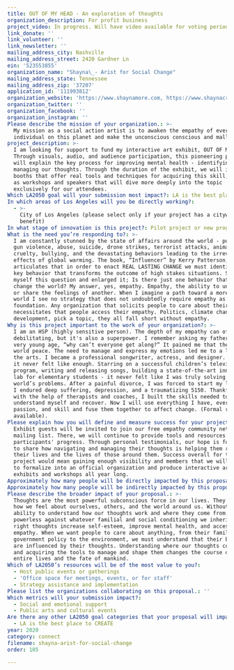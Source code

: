 ```yaml
---
title: OUT OF MY HEAD - An exploration of thoughts
organization_description: For profit business
project_video: In progress. Will have video available for voting period.
link_donate: ''
link_volunteer: ''
link_newsletter: ''
mailing_address_city: Nashville
mailing_address_street: 2420 Gardner Ln
ein: '523553855'
organization_name: "Shayna\_- Arist for Social Change"
mailing_address_state: Tennessee
mailing_address_zip: '37207'
application_id: '111993812'
organization_website: 'https://www.shaynamore.com, https://www.shaynacreative.com/ '
organization_twitter: ''
organization_facebook: ''
organization_instagram: ''
Please describe the mission of your organization.: >-
  My mission as a social action artist is to awaken the empathy of every
  individual on this planet and make the unconscious conscious and malleable.
project_description: >-
  I am looking for support to fund my interactive art exhibit, OUT OF MY HEAD.
  Through visuals, audio, and audience participation, this pioneering project
  will explain the key process for improving mental health - identifying and
  managing our thoughts. Through the duration of the exhibit, we will include
  booths that offer real tools and techniques for acquiring this skill, as well
  as workshops and speakers that will dive more deeply into the topic
  exclusively for our attendees.  
Which LA2050 goal will your submission most impact?: LA is the best place to CONNECT
In which areas of Los Angeles will you be directly working?:
  - >-
    City of Los Angeles (please select only if your project has a citywide
    benefit)
In what stage of innovation is this project?: Pilot project or new program (testing or implementing a new idea)
What is the need you’re responding to?: >-
  I am constantly stunned by the state of affairs around the world - poverty,
  gun violence, abuse, suicide, drone strikes, terrorist attacks, animal
  cruelty, bullying, and the devastating behaviors leading to the irreversible
  effects of global warming. The book, “Influencer” by Kerry Patterson,
  articulates that in order to enact REAL LASTING CHANGE we must identify the
  key behavior that transforms the outcome of high stakes situations. So I asked
  myself this question and enlarged it; Is there just one behavior that could
  change the world? My answer, yes, empathy. Empathy, the ability to understand
  or share the feelings of another. When I imagine a path toward a more peaceful
  world I see no strategy that does not undoubtedly require empathy as its
  foundation. Any organization that solicits people to care about their cause
  necessitates that people access their empathy. Politics, climate change, child
  development, pick a topic, they all fall short without empathy.
Why is this project important to the work of your organization?: >-
  I am an HSP (highly sensitive person). The depth of my empathy can often be
  debilitating, but it's also a superpower. I remember asking my father at a
  very young age, “why can’t everyone get along?” It pained me that there wasn't
  world peace. The need to manage and express my emotions led me to a life in
  the arts. I became a professional songwriter, actress, and designer. And yet,
  it never felt like enough. Starring on a successful children’s television
  program, writing and releasing songs, building a state-of-the-art innovation
  lab for elementary students - it never felt like I was truly solving the
  world’s problems. After a painful divorce, I was forced to start my life over.
  I endured deep suffering, depression, and a traumatizing 5150. Thankfully,
  with the help of therapists and coaches, I built the skills needed to
  understand myself and recover. Now I will use everything I have, every talent,
  passion, and skill and fuse them together to affect change. (Formal resume
  available).
Please explain how you will define and measure success for your project.: >-
  Exhibit guests will be invited to join our free empathy community network and
  mailing list. There, we will continue to provide tools and resources to track
  participants' progress. Through personal testimonials, our hope is for members
  to share how navigating and managing their thoughts is helping them reshape
  their lives and the lives of those around them. Success overall for this
  project would mean gaining enough visibility and members that we will be able
  to formalize into an official organization and produce interactive art
  exhibits and workshops all year long. 
Approximately how many people will be directly impacted by this proposal?: '3000'
Approximately how many people will be indirectly impacted by this proposal?: '9000'
Please describe the broader impact of your proposal.: >-
  Thoughts are the most powerful subconscious force in our lives. They determine
  how we feel about ourselves, others, and the world around us. Without the
  ability to understand how our thoughts work and where they come from, we are
  powerless against whatever familial and social conditioning we inherited. The
  right thoughts increase self-esteem, improve mental health, and access
  empathy. When we want people to care about anything, from their family to
  government policy to the environment, we must understand that their behaviors
  are influenced by their thoughts. Understanding where our thoughts come from
  and acquiring the tools to manage and shape them changes the course of our
  entire lives and the fate of mankind.
Which of LA2050’s resources will be of the most value to you?:
  - Host public events or gatherings
  - 'Office space for meetings, events, or for staff'
  - Strategy assistance and implementation
Please list the organizations collaborating on this proposal.: ''
Which metrics will your submission impact?:
  - Social and emotional support
  - Public arts and cultural events
Are there any other LA2050 goal categories that your proposal will impact?:
  - LA is the best place to CREATE
year: 2020
category: connect
filename: shayna-arist-for-social-change
order: 105

---
```

